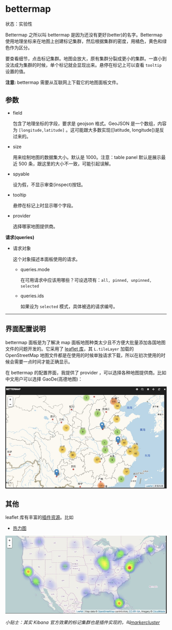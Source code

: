 # bettermap

状态：实验性

Bettermap 之所以叫 bettermap 是因为还没有更好(better)的名字。Bettermap 使用地理坐标来在地图上创建标记集群，然后根据集群的密度，用橘色，黄色和绿色作为区分。

要查看细节，点击标记集群。地图会放大，原有集群分裂成更小的集群。一直小到没法成为集群的时候，单个标记就会显现出来。悬停在标记上可以查看 `tooltip` 设置的值。

**注意:** bettermap 需要从互联网上下载它的地图面板文件。

## 参数

* field

    包含了地理坐标的字段，要求是 geojson 格式。GeoJSON 是一个数组，内容为 `[longitude,latitude]` 。这可能跟大多数实现([latitude, longitude])是反过来的。

* size

    用来绘制地图的数据集大小。默认是 1000。注意：table panel 默认是展示最近 500 条，跟这里的大小不一致，可能引起误解。

* spyable

    设为假，不显示审查(inspect)按钮。

* tooltip

    悬停在标记上时显示哪个字段。

* provider

    选择哪家地图提供商。

**请求(queries)**

* 请求对象

    这个对象描述本面板使用的请求。

  * queries.mode

    在可用请求中应该用哪些？可设选项有：`all, pinned, unpinned, selected`

  * queries.ids

    如果设为 `selected` 模式，具体被选的请求编号。

-----------------------------

## 界面配置说明

bettermap 面板是为了解决 map 面板地图种类太少且不方便大批量添加各国地图文件的问题开发的。它采用了 [leaflet 库](http://leafletjs.com/)，其 `L.tileLayer` 加载的 OpenStreetMap 地图文件都是在使用的时候单独请求下载，所以在初次使用的时候会需要一点时间才能正确显示。

在 bettermap 的配置界面，我提供了 provider ，可以选择各种地图提供商。比如中文用户可以选择 GaoDe(高德地图)：

![leaflet chinese](../img/bettermap-gaode.png)

## 其他

leaflet 库有丰富的[插件资源](http://leafletjs.com/plugins.html)。比如

* [热力图](http://www.patrick-wied.at/static/heatmapjs/example-heatmap-leaflet.html)

![leaflet heap](../img/bettermap-heap.png)

*小贴士：其实 Kibana 官方效果的标记集群也是插件实现的，叫[markercluster](https://github.com/Leaflet/Leaflet.markercluster)*

